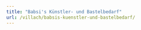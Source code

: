 ```yaml
---
title: "Babsi's Künstler- und Bastelbedarf"
url: /villach/babsis-kuenstler-und-bastelbedarf/
---
```

